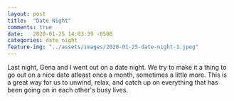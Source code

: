 ```yaml
---
layout: post
title:  "Date Night"
comments: true
date:   2020-01-25 14:03:39 -0500
categories: date night
feature-img: "../assets/images/2020-01-25-date-night-1.jpeg"
---
```


Last night, Gena and I went out on a date night. We try to make it a thing to go out on a nice date atleast once a month, sometimes a little more. This is a great way for us to unwind, relax, and catch up on everything that has been going on in each other's busy lives. 